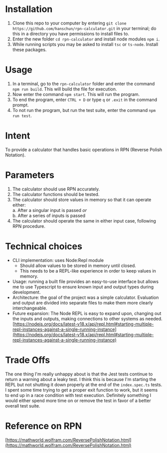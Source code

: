 # Installation  
1. Clone this repo to your computer by entering `git clone https://github.com/hanschun/rpn-calculator.git` in your terminal; do this in a directory you have permissions to install files to.  
2. Enter the new folder `cd rpn-calculator` and install node modules `npm i`.  
3. While running scripts you may be asked to install `tsc` or `ts-node`. Install these packages.  

# Usage  
1. In a terminal, go to the `rpn-calculator` folder and enter the command `npm run build`. This will build the file for execution.  
2. Now enter the command `npm start`. This will run the program.  
3. To end the program, enter `CTRL + D` or type `q` or `.exit` in the command prompt.  
4. To not run the program, but run the test suite, enter the command `npm run test`.  

# Intent
To provide a calculator that handles basic operations in RPN (Reverse Polish Notation).  

# Parameters  
1. The calculator should use RPN accurately.  
2. The calculator functions should be tested.  
3. The calculator should store values in memory so that it can operate either:  
a. After a singular input is passed *or*  
b. After a series of inputs is passed
4. The calculator should operate the same in either input case, following RPN procedure.  

# Technical choices  
* CLI implementation: uses Node:Repl module  
    * Should allow values to be stored in memory until closed.  
    * This needs to be a REPL-like experience in order to keep values in memory.  
* Usage: running a built file provides an easy-to-use interface but allows me to use Typescript to ensure known input and output types during development.  
* Architecture: the goal of the project was a simple calculator. Evaluation and output are divided into separate files to make them more clearly interchangeable.  
* Future expansion: The Node REPL is easy to expand upon, changing out the inputs and outputs, making connections to other systems as needed. [https://nodejs.org/docs/latest-v18.x/api/repl.html#starting-multiple-repl-instances-against-a-single-running-instance](https://nodejs.org/docs/latest-v18.x/api/repl.html#starting-multiple-repl-instances-against-a-single-running-instance)

# Trade Offs  
The one thing I'm really unhappy about is that the Jest tests continue to return a warning about a leaky test. I think this is because I'm starting the REPL but not shutting it down properly at the end of the `index.spec.ts` tests. I spent some time trying to get a proper exit function to work, but it seems to end up in a race condition with test execution. Definitely something I would either spend more time on or remove the test in favor of a better overall test suite.

# Reference on RPN  
[https://mathworld.wolfram.com/ReversePolishNotation.html](https://mathworld.wolfram.com/ReversePolishNotation.html)